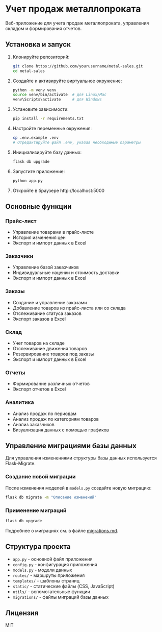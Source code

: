 # Учет продаж металлопроката

Веб-приложение для учета продаж металлопроката, управления складом и формирования отчетов.

## Установка и запуск

1. Клонируйте репозиторий:
   ```bash
   git clone https://github.com/yourusername/metal-sales.git
   cd metal-sales
   ```

2. Создайте и активируйте виртуальное окружение:
   ```bash
   python -m venv venv
   source venv/bin/activate  # для Linux/Mac
   venv\Scripts\activate     # для Windows
   ```

3. Установите зависимости:
   ```bash
   pip install -r requirements.txt
   ```

4. Настройте переменные окружения:
   ```bash
   cp .env.example .env
   # Отредактируйте файл .env, указав необходимые параметры
   ```

5. Инициализируйте базу данных:
   ```bash
   flask db upgrade
   ```

6. Запустите приложение:
   ```bash
   python app.py
   ```

7. Откройте в браузере http://localhost:5000

## Основные функции

### Прайс-лист
- Управление товарами в прайс-листе
- История изменения цен
- Экспорт и импорт данных в Excel

### Заказчики
- Управление базой заказчиков
- Индивидуальные наценки и стоимость доставки
- Экспорт и импорт данных в Excel

### Заказы
- Создание и управление заказами
- Добавление товаров из прайс-листа или со склада
- Отслеживание статуса заказов
- Экспорт заказов в Excel

### Склад
- Учет товаров на складе
- Отслеживание движения товаров
- Резервирование товаров под заказы
- Экспорт и импорт данных в Excel

### Отчеты
- Формирование различных отчетов
- Экспорт отчетов в Excel

### Аналитика
- Анализ продаж по периодам
- Анализ продаж по категориям товаров
- Анализ заказчиков
- Визуализация данных с помощью графиков

## Управление миграциями базы данных

Для управления изменениями структуры базы данных используется Flask-Migrate.

### Создание новой миграции

После изменения моделей в `models.py` создайте новую миграцию:

```bash
flask db migrate -m "Описание изменений"
```

### Применение миграций

```bash
flask db upgrade
```

Подробнее о миграциях см. в файле [migrations.md](migrations.md).

## Структура проекта

- `app.py` - основной файл приложения
- `config.py` - конфигурация приложения
- `models.py` - модели данных
- `routes/` - маршруты приложения
- `templates/` - шаблоны страниц
- `static/` - статические файлы (CSS, JavaScript)
- `utils/` - вспомогательные функции
- `migrations/` - файлы миграций базы данных

## Лицензия

MIT


